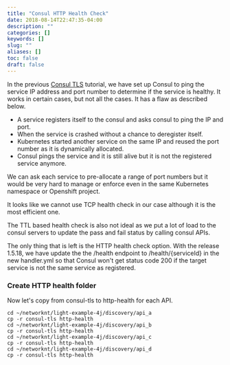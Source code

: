 ```yaml
---
title: "Consul HTTP Health Check"
date: 2018-08-14T22:47:35-04:00
description: ""
categories: []
keywords: []
slug: ""
aliases: []
toc: false
draft: false
---
```


In the previous [Consul TLS][] tutorial, we have set up Consul to ping the service IP address and port number to determine if the service is healthy. It works in certain cases, but not all the cases. It has a flaw as described below.

* A service registers itself to the consul and asks consul to ping the IP and port.
* When the service is crashed without a chance to deregister itself.
* Kubernetes started another service on the same IP and reused the port number as it is dynamically allocated.
* Consul pings the service and it is still alive but it is not the registered service anymore.

We can ask each service to pre-allocate a range of port numbers but it would be very hard to manage or enforce even in the same Kubernetes namespace or Openshift project.

It looks like we cannot use TCP health check in our case although it is the most efficient one.

The TTL based health check is also not ideal as we put a lot of load to the consul servers to update the pass and fail status by calling consul APIs.

The only thing that is left is the HTTP health check option. With the release 1.5.18, we have update the the /health endpoint to /health/{serviceId} in the new handler.yml so that Consul won't get status code 200 if the target service is not the same service as registered. 

### Create HTTP health folder

Now let's copy from consul-tls to http-health for each API.
 
```
cd ~/networknt/light-example-4j/discovery/api_a
cp -r consul-tls http-health
cd ~/networknt/light-example-4j/discovery/api_b
cp -r consul-tls http-health
cd ~/networknt/light-example-4j/discovery/api_c
cp -r consul-tls http-health
cd ~/networknt/light-example-4j/discovery/api_d
cp -r consul-tls http-health
```




[Consul TLS]: /tutorial/common/discovery/consul-tls/
